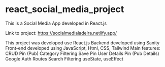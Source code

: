 # react_social_media_project
This is a Social Media App developed in React.js

Link to project: https://socialmedialadeira.netlify.app/

This project was developed use React.js
Backend developed using Sanity
Front-end developed using JavaScript, Html, CSS, Tailwind
Main features:
CRUD Pin (Pub)
Category Filtering
Save Pin
User Details
Pin (Pub Details)
Google Auth
Routes
Search Filtering
useState, useEffect
